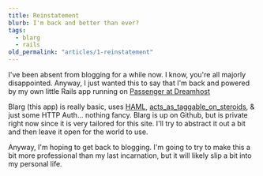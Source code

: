 ```yaml
---
title: Reinstatement
blurb: I'm back and better than ever?
tags:
  - blarg
  - rails
old_permalink: "articles/1-reinstatement"
---
```


I've been absent from blogging for a while now. I know, you're all majorly disappointed. Anyway, I just wanted this to say that I'm back and powered by my own little Rails app running on [Passenger at Dreamhost](http://blog.dreamhost.com/2008/05/13/passenger-for-ruby-on-rails/)

Blarg (this app) is really basic, uses [HAML](http://haml.hamptoncatlin.com/), [acts_as_taggable_on_steroids](http://github.com/matta/acts_as_taggable_on_steroids/tree/master), & just some HTTP Auth… nothing fancy. Blarg is up on Github, but is private right now since it is very tailored for this site. I'll try to abstract it out a bit and then leave it open for the world to use.

Anyway, I'm hoping to get back to blogging. I'm going to try to make this a bit more professional than my last incarnation, but it will likely slip a bit into my personal life.
